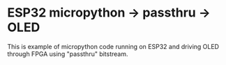 # ESP32 micropython -> passthru -> OLED

This is example of micropython code running
on ESP32 and driving OLED through FPGA using
"passthru" bitstream.
